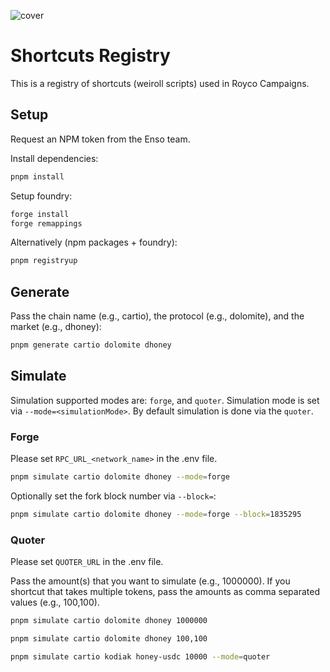 ![cover](cover.webp)

# Shortcuts Registry

This is a registry of shortcuts (weiroll scripts) used in Royco Campaigns.

## Setup

Request an NPM token from the Enso team.

Install dependencies:

```sh
pnpm install
```

Setup foundry:

```sh
forge install
forge remappings
```

Alternatively (npm packages + foundry):

```sh
pnpm registryup
```

## Generate

Pass the chain name (e.g., cartio), the protocol (e.g., dolomite), and the market (e.g., dhoney):

```sh
pnpm generate cartio dolomite dhoney
```

## Simulate

Simulation supported modes are: `forge`, and `quoter`. Simulation mode is set via `--mode=<simulationMode>`. By default simulation is done via the `quoter`.

### Forge

Please set `RPC_URL_<network_name>` in the .env file.

```sh
pnpm simulate cartio dolomite dhoney --mode=forge
```

Optionally set the fork block number via `--block=`:

```sh
pnpm simulate cartio dolomite dhoney --mode=forge --block=1835295
```

### Quoter

Please set `QUOTER_URL` in the .env file.

Pass the amount(s) that you want to simulate (e.g., 1000000). If you shortcut that takes multiple tokens, pass the amounts as comma separated values (e.g., 100,100).

```sh
pnpm simulate cartio dolomite dhoney 1000000
```

```sh
pnpm simulate cartio dolomite dhoney 100,100
```

```sh
pnpm simulate cartio kodiak honey-usdc 10000 --mode=quoter
```
